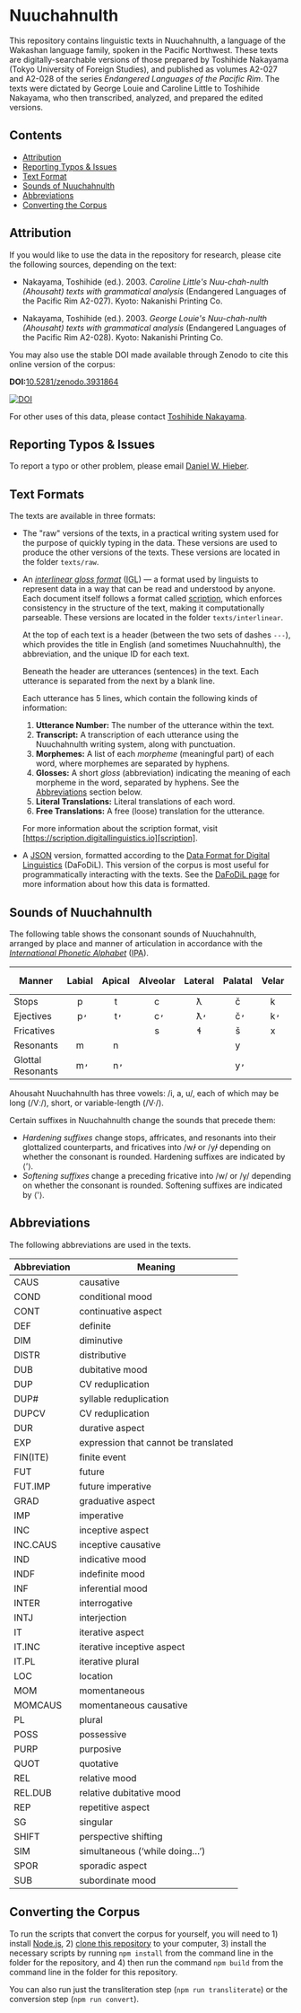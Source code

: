 # Nuuchahnulth

This repository contains linguistic texts in Nuuchahnulth, a language of the Wakashan language family, spoken in the Pacific Northwest. These texts are digitally-searchable versions of those prepared by Toshihide Nakayama (Tokyo University of Foreign Studies), and published as volumes A2-027 and A2-028 of the series _Endangered Languages of the Pacific Rim_. The texts were dictated by George Louie and Caroline Little to Toshihide Nakayama, who then transcribed, analyzed, and prepared the edited versions.

## Contents

<!-- TOC -->

- [Attribution](#attribution)
- [Reporting Typos & Issues](#reporting-typos--issues)
- [Text Format](#text-format)
- [Sounds of Nuuchahnulth](#sounds-of-nuuchahnulth)
- [Abbreviations](#abbreviations)
- [Converting the Corpus](#converting-the-corpus)

<!-- /TOC -->

## Attribution

If you would like to use the data in the repository for research, please cite the following sources, depending on the text:

* Nakayama, Toshihide (ed.). 2003. _Caroline Little's Nuu-chah-nulth (Ahousaht) texts with grammatical analysis_ (Endangered Languages of the Pacific Rim A2-027). Kyoto: Nakanishi Printing Co.

* Nakayama, Toshihide (ed.). 2003. _George Louie's Nuu-chah-nulth (Ahousaht) texts with grammatical analysis_ (Endangered Languages of the Pacific Rim A2-028). Kyoto: Nakanishi Printing Co.

You may also use the stable DOI made available through Zenodo to cite this online version of the corpus:

**DOI:**[10.5281/zenodo.3931864](http://doi.org/10.5281/zenodo.3931864)

[![DOI](https://zenodo.org/badge/181127642.svg)](https://zenodo.org/badge/latestdoi/181127642)

For other uses of this data, please contact [Toshihide Nakayama](mailto:nakayama@aa.tufs.ac.jp).

## Reporting Typos & Issues

To report a typo or other problem, please email [Daniel W. Hieber](mailto:dwhieb@gmail.com).

## Text Formats

The texts are available in three formats:

* The "raw" versions of the texts, in a practical writing system used for the purpose of quickly typing in the data. These versions are used to produce the other versions of the texts. These versions are located in the folder `texts/raw`.

* An [<dfn>interlinear gloss format</dfn>][IGL] (<abbr title='interlinear gloss'>IGL</abbr>) — a format used by linguists to represent data in a way that can be read and understood by anyone. Each document itself follows a format called [scription][scription], which enforces consistency in the structure of the text, making it computationally parseable. These versions are located in the folder `texts/interlinear`.

  At the top of each text is a header (between the two sets of dashes `---`), which provides the title in English (and sometimes Nuuchahnulth), the abbreviation, and the unique ID for each text.

  Beneath the header are utterances (sentences) in the text. Each utterance is separated from the next by a blank line.

  Each utterance has 5 lines, which contain the following kinds of information:

  1. **Utterance Number:** The number of the utterance within the text.
  1. **Transcript:** A transcription of each utterance using the Nuuchahnulth writing system, along with punctuation.
  1. **Morphemes:** A list of each <dfn>morpheme</dfn> (meaningful part) of each word, where morphemes are separated by hyphens.
  1. **Glosses:** A short <dfn>gloss</dfn> (abbreviation) indicating the meaning of each morpheme in the word, separated by hyphens. See the [Abbreviations](#abbreviations) section below.
  1. **Literal Translations:** Literal translations of each word.
  1. **Free Translations:** A free (loose) translation for the utterance.

  For more information about the scription format, visit [https://scription.digitallinguistics.io][scription].

* A [JSON][JSON] version, formatted according to the [Data Format for Digital Linguistics][DaFoDiL] (<abbr>DaFoDiL</abbr>). This version of the corpus is most useful for programmatically interacting with the texts. See the [DaFoDiL page][DaFoDiL] for more information about how this data is formatted.

## Sounds of Nuuchahnulth

The following table shows the consonant sounds of Nuuchahnulth, arranged by place and manner of articulation in accordance with the [<dfn>International Phonetic Alphabet</dfn>][IPA] (<abbr title='International Phonetic Alphabet'>IPA</abbr>).

Manner            | Labial | Apical | Alveolar | Lateral | Palatal | Velar | Labio-Velar | Uvular | Labio-Uvular | Pharyngeal | Glottal
------------------|:------:|:------:|:--------:|:-------:|:-------:|:-----:|:-----------:|:------:|:------------:|:----------:|:------:
Stops             |   p    |   t    |    c     |    ƛ    |    č    |   k   |     kʷ      |   q    |      qʷ      |     ʕ      |    ʔ
Ejectives         |   p̓    |   t̓    |    c̓     |    ƛ̓   |    č̓    |   k̓   |     k̓ʷ      |        |     (q̓ʷ)     |            |
Fricatives        |        |        |    s     |    ɬ    |    š    |   x   |     xʷ      |   x̣    |              |     ḥ      |    h
Resonants         |   m    |   n    |          |         |    y    |       |     w       |        |              |            |
Glottal Resonants |   m̓    |   n̓    |          |         |    y̓    |       |     w̓       |        |              |            |

Ahousaht Nuuchahnulth has three vowels: /i, a, u/, each of which may be long (/Vː/), short, or variable-length (/V·/).

Certain suffixes in Nuuchahnulth change the sounds that precede them:

* <dfn>Hardening suffixes</dfn> change stops, affricates, and resonants into their glottalized counterparts, and fricatives into /w̓/ or /y̓/ depending on whether the consonant is rounded. Hardening suffixes are indicated by ⟨ʼ⟩.
* <dfn>Softening suffixes</dfn> change a preceding fricative into /w/ or /y/ depending on whether the consonant is rounded. Softening suffixes are indicated by ⟨ʽ⟩.

## Abbreviations

The following abbreviations are used in the texts.

Abbreviation | Meaning
-------------|-------------------------------------
CAUS         | causative
COND         | conditional mood
CONT         | continuative aspect
DEF          | definite
DIM          | diminutive
DISTR        | distributive
DUB          | dubitative mood
DUP          | CV reduplication
DUP#         | syllable reduplication
DUPCV        | CV reduplication
DUR          | durative aspect
EXP          | expression that cannot be translated
FIN(ITE)     | finite event
FUT          | future
FUT.IMP      | future imperative
GRAD         | graduative aspect
IMP          | imperative
INC          | inceptive aspect
INC.CAUS     | inceptive causative
IND          | indicative mood
INDF         | indefinite mood
INF          | inferential mood
INTER        | interrogative
INTJ         | interjection
IT           | iterative aspect
IT.INC       | iterative inceptive aspect
IT.PL        | iterative plural
LOC          | location
MOM          | momentaneous
MOMCAUS      | momentaneous causative
PL           | plural
POSS         | possessive
PURP         | purposive
QUOT         | quotative
REL          | relative mood
REL.DUB      | relative dubitative mood
REP          | repetitive aspect
SG           | singular
SHIFT        | perspective shifting
SIM          | simultaneous (‘while doing…’)
SPOR         | sporadic aspect
SUB          | subordinate mood

## Converting the Corpus

To run the scripts that convert the corpus for yourself, you will need to 1) install [Node.js][Node], 2) [clone this repository][clone] to your computer, 3) install the necessary scripts by running `npm install` from the command line in the folder for the repository, and 4) then run the command `npm build` from the command line in the folder for this repository.

You can also run just the transliteration step (`npm run transliterate`) or the conversion step (`npm run convert`).

[clone]:         https://docs.github.com/en/github/creating-cloning-and-archiving-repositories/cloning-a-repository
[DaFoDiL]:       https://format.digitallinguistics.io
[DLx]:           https://digitallinguistics.io
[IGL]:           https://www.eva.mpg.de/lingua/resources/glossing-rules.php
[IPA]:           https://www.internationalphoneticalphabet.org/
[JSON]:          https://en.wikipedia.org/wiki/JSON#Example
[new-issue]:     https://github.com/dwhieb/Nuuchahnulth/issues/new
[Node]:          https://nodejs.org/en/
[scription]:     https://scription.digitallinguistics.io
[transliterate]: https://developer.digitallinguistics.io/transliterate/
